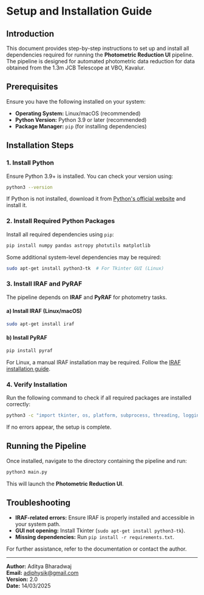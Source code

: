 # Setup and Installation Guide

## Introduction
This document provides step-by-step instructions to set up and install all dependencies required for running the **Photometric Reduction UI** pipeline. The pipeline is designed for automated photometric data reduction for data obtained from the 1.3m JCB Telescope at VBO, Kavalur.

## Prerequisites
Ensure you have the following installed on your system:
- **Operating System:** Linux/macOS (recommended)
- **Python Version:** Python 3.9 or later (recommended)
- **Package Manager:** `pip` (for installing dependencies)

## Installation Steps

### 1. Install Python
Ensure Python 3.9+ is installed. You can check your version using:
```bash
python3 --version
```
If Python is not installed, download it from [Python's official website](https://www.python.org/) and install it.

### 2. Install Required Python Packages
Install all required dependencies using `pip`:
```bash
pip install numpy pandas astropy photutils matplotlib
```
Some additional system-level dependencies may be required:
```bash
sudo apt-get install python3-tk  # For Tkinter GUI (Linux)
```

### 3. Install IRAF and PyRAF
The pipeline depends on **IRAF** and **PyRAF** for photometry tasks.

#### a) Install IRAF (Linux/macOS)
```bash
sudo apt-get install iraf
```
#### b) Install PyRAF
```bash
pip install pyraf
```
For Linux, a manual IRAF installation may be required. Follow the [IRAF installation guide](https://iraf-community.github.io/install.html).

### 4. Verify Installation
Run the following command to check if all required packages are installed correctly:
```bash
python3 -c "import tkinter, os, platform, subprocess, threading, logging, glob, fnmatch, re, numpy, pandas, astropy.io.fits, astropy.stats, pyraf.iraf, photutils.detection, photutils.background, matplotlib.pyplot; print('All packages installed successfully!')"
```
If no errors appear, the setup is complete.

## Running the Pipeline
Once installed, navigate to the directory containing the pipeline and run:
```bash
python3 main.py
```
This will launch the **Photometric Reduction UI**.

## Troubleshooting
- **IRAF-related errors:** Ensure IRAF is properly installed and accessible in your system path.
- **GUI not opening:** Install Tkinter (`sudo apt-get install python3-tk`).
- **Missing dependencies:** Run `pip install -r requirements.txt`.

For further assistance, refer to the documentation or contact the author.

---
**Author:** Aditya Bharadwaj  
**Email:** adiphysik@gmail.com  
**Version:** 2.0  
**Date:** 14/03/2025  
